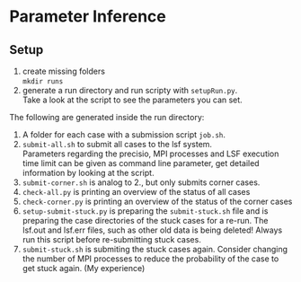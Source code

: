 # Parameter Inference
## Setup
1. create missing folders  
   `mkdir runs`
2. generate a run directory and run scripty with `setupRun.py`.  
Take a look at the script to see the parameters you can set.  

The following are generated inside the run directory:
1. A folder for each case with a submission script `job.sh`.  
2. `submit-all.sh` to submit all cases to the lsf system.  
Parameters regarding the precisio, MPI processes and LSF execution time limit can be given as command line parameter, 
get detailed information by looking at the script.   
3. `submit-corner.sh` is analog to 2., but only submits corner cases.
4. `check-all.py` is printing an overview of the status of all cases  
5. `check-corner.py` is printing an overview of the status of the corner cases  
6. `setup-submit-stuck.py` is preparing the `submit-stuck.sh` file and is preparing the case directories of the stuck
cases for a re-run. The lsf.out and lsf.err files, such as other old data is being deleted!
Always run this script before re-submitting stuck cases.
7. `submit-stuck.sh` is submiting the stuck cases again. Consider changing the number of MPI processes to reduce the
probability of the case to get stuck again. (My experience)
